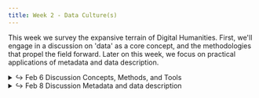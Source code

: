 ```yaml
---
title: Week 2 - Data Culture(s)
---
```


This week we survey the expansive terrain of Digital Humanities. First, we'll engage in a discussion on 'data' as a core concept, and the methodologies that propel the field forward. Later on this week, we focus on practical applications of metadata and data description.

<details>
  <summary class="session-summary">
    <span class="arrow">↪</span>  
    <span class="date-label">Feb 6</span>
    <span class="label label-blue">Discussion</span>
    <span class="session-title">Concepts, Methods, and Tools</span>
  </summary>
  <div markdown="1">
    
- Slides (_coming soon_)
- Pre-Class Exercise:
  - Play around with [Google's Ngram Viewer](https://books.google.com/ngrams) to investigate two terms of your choice (e.g. 'car' vs. 'automobile'). Analyze and interpret the trends you observe. Consider the following: what intriguing patterns -- if any -- emerge? Can specific historical events explain shifts in the usage of these terms? You are welcome to do a quick online search to support your interpretations, but keep it concise -- no more than three sentences for each term.
  - **Post your analysis along with a screenshot of your NGram search in the** <a href="https://introtodh--spring2024.slack.com/archives/C06FSP0UUEQ" style="color: #ee6374;">**#ngrams** </a>**channel on Slack** <a style="color: #ee6374;">**before 9:00AM on the day of our class.**</a>

- Pre-Class Reflection:
  - [Rosenberg, Daniel. 2013. "Data before the Fact."](https://app.perusall.com/courses/introdh24/rosenberg_2013_data-before-the-fact) _Raw Data Is an Oxymoron_, 15–40.
  - [Ramsay, Stephen. 2014. "The Hermeneutics of Screwing Around; or What You Do with a Million Books."](https://app.perusall.com/courses/introdh24/ramsay_2014_the-hermeneutics-of-screwing-around-or-what-you-dowith-a-million-books) In _Pastplay: Teaching and Learning History with Technology_, edited by Kevin B. Kee, 111–20. Ann Arbor: University of Michigan Press.
  - **Post your reflection in the** <a href="https://introtodh--spring2024.slack.com/archives/C06F1KS1ULT" style="color: #ee6374;">**#reflections** </a>**channel on Slack** <a style="color: #ee6374;">**before 9:00AM on the day of our class.**</a>

</div>
</details>

<details>
  <summary class="session-summary">
    <span class="arrow">↪</span>
    <span class="date-label">Feb 8</span>
    <span class="label label-blue">Discussion</span>
    <span class="session-title">Metadata and data description</span>
  </summary>
  <div markdown="1">
- Slides (_coming soon_)
- Reflection:
  - [Manovich, Lev. “Database as Symbolic Form.”](https://app.perusall.com/courses/introdh24/manovich_1999_database-as-symbolic-form) _Convergence: The International Journal of Research into New Media Technologies_, vol. 5, no. 2, June 1999, pp. 80–99.
  - [Pomerantz, Jeffrey. “Introduction.”](https://app.perusall.com/courses/introdh24/pomerantz_2015_introduction) _Metadata_, The MIT Press, 2015, pp. 1–18.
  - [Hoffman, Gretchen. “How Are Cookbooks Classified in Libraries? An Examination of LCSH and LCC.”](https://app.perusall.com/courses/introdh24/hoffman_2013_how-are-cookbooks-classified-in-libraries) _Proceedings from North American Symposium on Knowledge Organization_, vol. 4, no. 1, 2013, pp. 100–11.
  - [Gebru, Timnit, et al. “Datasheets for Datasets.”](https://app.perusall.com/courses/introdh24/datasheets-for-datasets-846236723) _Communications of the ACM_, vol. 64, no. 12, Dec. 2021, pp. 86–92.
  <!-- - [Alkemade, Henk, et al. “Datasheets for Digital Cultural Heritage Datasets.”](https://app.perusall.com/courses/introdh24/datasheets-for-digital-cultural-heritage-datasets) _Journal of Open Humanities Data_, vol. 9, no. 17, 2023, pp. 1–11. -->
  - **Post your reflection in the** <a href="https://introtodh--spring2024.slack.com/archives/C06F1KS1ULT" style="color: #ee6374;">**#reflections** </a>**channel on Slack** <a style="color: #ee6374;">**before 9am on the day of our class.**</a>

</div>
</details>